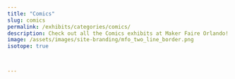 ```yaml
---
title: "Comics"
slug: comics
permalink: /exhibits/categories/comics/
description: Check out all the Comics exhibits at Maker Faire Orlando!
image: /assets/images/site-branding/mfo_two_line_border.png
isotope: true



---
```

